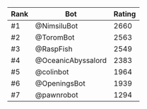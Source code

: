 Rank|Bot|Rating
---|---|---
#1|@NimsiluBot|2660
#2|@ToromBot|2563
#3|@RaspFish|2549
#4|@OceanicAbyssalord|2383
#5|@colinbot|1964
#6|@OpeningsBot|1939
#7|@pawnrobot|1294
